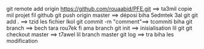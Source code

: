 git remote add origin https://github.com/rouaabid/PFE.git ==> ta3mil copie mil projet fil github
git push origin master ==> déposi biha 5edmtek 3al git
git add . ==> tzid les fichier lkol
git commit -m "comment"==> tcommiti biha
git branch ==> bech tara rou7ek fi ama branch
git init ==> inisialisation lil git
git checkout master ==> t7awel lil branch master
git log ==> tra biha les modification

